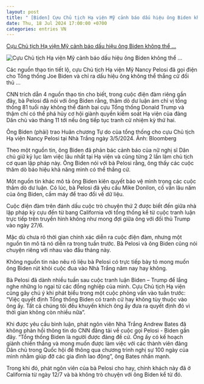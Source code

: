 ```yaml
---
layout: post
title: " [Biden] Cựu Chủ tịch Hạ viện Mỹ cảnh báo dấu hiệu ông Biden không thể ..."
date: Thu, 18 Jul 2024 17:00:00 +0700
categories: entries VN
---
```

[Cựu Chủ tịch Hạ viện Mỹ cảnh báo dấu hiệu ông Biden không thể ...](https://vietnamnet.vn/cuu-chu-tich-ha-vien-my-canh-bao-dau-hieu-ong-biden-khong-the-thang-ong-trump-2303344.html)

![Cựu Chủ tịch Hạ viện Mỹ cảnh báo dấu hiệu ông Biden không thể ...](https://static-images.vnncdn.net/vps_images_publish/000001/000003/2024/7/18/cuu-chu-tich-ha-vien-my-canh-bao-dau-hieu-ong-biden-khong-the-thang-ong-trump-2253.jpg?width=0&s=eteXng_C6esXKIWQ-lUlRA)

Các nguồn thạo tin tiết lộ, cựu Chủ tịch Hạ viện Mỹ Nancy Pelosi đã gọi điện cho Tổng thống Joe Biden và chỉ ra dấu hiệu ông không thể thắng cử đối thủ ...

CNN trích dẫn 4 nguồn thạo tin cho biết, trong cuộc điện đàm riêng gần đây, bà Pelosi đã nói với ông Biden rằng, thăm dò dư luận ám chỉ vị tổng thống 81 tuổi này không thể đánh bại cựu Tổng thống Donald Trump và thậm chí có thể phá hủy cơ hội giành quyền kiểm soát Hạ viện của đảng Dân chủ vào tháng 11 tới nếu ông tiếp tục tranh cử nhiệm kỳ thứ hai.

Ông Biden (phải) trao Huân chương Tự do của tổng thống cho cựu Chủ tịch Hạ viện Nancy Pelosi tại Nhà Trắng ngày 3/5/2024. Ảnh: Bloomberg

Theo một nguồn tin, ông Biden đã phản bác cảnh báo của nữ nghị sĩ Dân chủ giữ kỷ lục làm việc lâu nhất tại Hạ viện và cũng từng 2 lần làm chủ tịch cơ quan lập pháp này. Ông Biden nói với bà Pelosi rằng, ông thấy các cuộc thăm dò báo hiệu khả năng mình có thể thắng cử.

Một nguồn tin khác mô tả ông Biden kiên quyết bảo vệ mình trong các cuộc thăm dò dư luận. Có lúc, bà Pelosi đã yêu cầu Mike Donilon, cố vấn lâu năm của ông Biden, cầm máy để trao đổi về dữ liệu.

Cuộc điện đàm trên đánh dấu cuộc trò chuyện thứ 2 được biết đến giữa nhà lập pháp kỳ cựu đến từ bang California với tổng thống kể từ cuộc tranh luận trực tiếp trên truyền hình không như mong đợi giữa ông với đối thủ Trump vào ngày 27/6.

Mặc dù chưa rõ thời gian chính xác diễn ra cuộc điện đàm, nhưng một nguồn tin mô tả nó diễn ra trong tuần trước. Bà Pelosi và ông Biden cũng nói chuyện riêng với nhau vào đầu tháng này.

Không nguồn tin nào nêu rõ liệu bà Pelosi có trực tiếp bày tỏ mong muốn ông Biden rút khỏi cuộc đua vào Nhà Trắng năm nay hay không.

Bà Pelosi đã dành nhiều tuần sau cuộc tranh luận Biden – Trump để lắng nghe những lo ngại từ các đồng nghiệp của mình. Cựu Chủ tịch Hạ viện cũng gây chú ý khi phát biểu trong một cuộc phỏng vấn vào tuần trước: “Việc quyết định Tổng thống Biden có tranh cử hay không tùy thuộc vào ông ấy. Tất cả chúng tôi đều khuyến khích ông ấy đưa ra quyết định đó vì thời gian không còn nhiều nữa”.

Khi được yêu cầu bình luận, phát ngôn viên Nhà Trắng Andrew Bates đã không phản hồi thông tin do CNN đăng tải về cuộc gọi Pelosi - Biden gần đây. “Tổng thống Biden là người được đảng đề cử. Ông ấy có kế hoạch giành chiến thắng và mong muốn được làm việc với các thành viên đảng Dân chủ trong Quốc hội để thông qua chương trình nghị sự 100 ngày của mình nhằm giúp đỡ các gia đình lao động”, ông Bates nhấn mạnh.

Trong khi đó, phát ngôn viên của bà Pelosi cho hay, chính khách này đã ở California từ ngày 12/7 và bà không trò chuyện với ông Biden kể từ đó.

